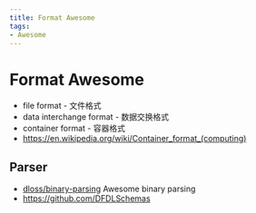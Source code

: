 ```yaml
---
title: Format Awesome
tags:
- Awesome
---
```


# Format Awesome

- file format - 文件格式
- data interchange format - 数据交换格式
- container format - 容器格式
- https://en.wikipedia.org/wiki/Container_format_(computing)

## Parser

- [dloss/binary-parsing](https://github.com/dloss/binary-parsing)
  Awesome binary parsing
- https://github.com/DFDLSchemas
